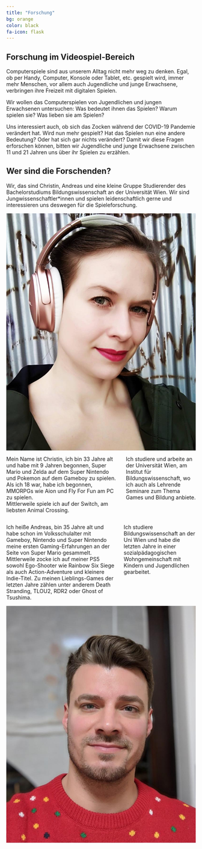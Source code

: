 ```yaml
---
title: "Forschung"
bg: orange
color: black
fa-icon: flask
---
```


## Forschung im Videospiel-Bereich

Computerspiele sind aus unserem Alltag nicht mehr weg zu denken. Egal, ob per Handy, Computer, Konsole oder Tablet, etc. gespielt wird, immer mehr Menschen, vor allem auch Jugendliche und junge Erwachsene, verbringen ihre Freizeit mit digitalen Spielen.

Wir wollen das Computerspielen von Jugendlichen und jungen Erwachsenen untersuchen: Was bedeutet ihnen das Spielen? Warum spielen sie? Was lieben sie am Spielen?

Uns interessiert auch, ob sich das Zocken während der COVID-19 Pandemie verändert hat. Wird nun mehr gespielt? Hat das Spielen nun eine andere Bedeutung? Oder hat sich gar nichts verändert?
Damit wir diese Fragen erforschen können, bitten wir Jugendliche und junge Erwachsene zwischen 11 und 21 Jahren uns über ihr Spielen zu erzählen.

## Wer sind die Forschenden?

Wir, das sind Christin, Andreas und eine kleine Gruppe Studierender des Bachelorstudiums Bildungswissenschaft an der Universität Wien. 
Wir sind Jungwissenschaftler*innen und spielen leidenschaftlich gerne und interessieren uns deswegen für die Spieleforschung. 

<div class="row">
    <div class="four columns">
        <img class="u-max-full-width" src="img/christin.jpg">
    </div>
    <div class="eight columns">
        <p>
            Mein Name ist Christin, ich bin 33 Jahre alt und habe mit 9 Jahren begonnen, Super Mario und Zelda auf dem Super Nintendo und Pokemon auf dem Gameboy zu spielen. Als ich 18 war, habe ich begonnen, MMORPGs wie Aion und Fly For Fun am PC zu spielen.<br />
            Mittlerweile spiele ich auf der Switch, am liebsten Animal Crossing. 
        </p>
        <p>
            Ich studiere und arbeite an der Universität Wien, am Institut für Bildungswissenschaft, wo ich auch als Lehrende Seminare zum Thema Games und Bildung anbiete.
        </p>
    </div>
</div>

<div class="row">
    <div class="eight columns">
        <p>
            Ich heiße Andreas, bin 35 Jahre alt und habe schon im Volksschulalter mit Gameboy, Nintendo und Super Nintendo meine ersten Gaming-Erfahrungen an der Seite von Super Mario gesammelt.<br />
            Mittlerweile zocke ich auf meiner PS5 sowohl Ego-Shooter wie Rainbow Six Siege als auch Action-Adventure und kleinere Indie-Titel. Zu meinen Lieblings-Games der letzten Jahre zählen unter anderem Death Stranding, TLOU2, RDR2 oder Ghost of Tsushima.
        </p>
        <p>
            Ich studiere Bildungswissenschaft an der Uni Wien und habe die letzten Jahre in einer sozialpädagogischen Wohngemeinschaft mit Kindern und Jugendlichen gearbeitet.
        </p>
    </div>
    <div class="four columns">
        <img class="u-max-full-width" src="img/andreas.jpg">
    </div>
</div>
